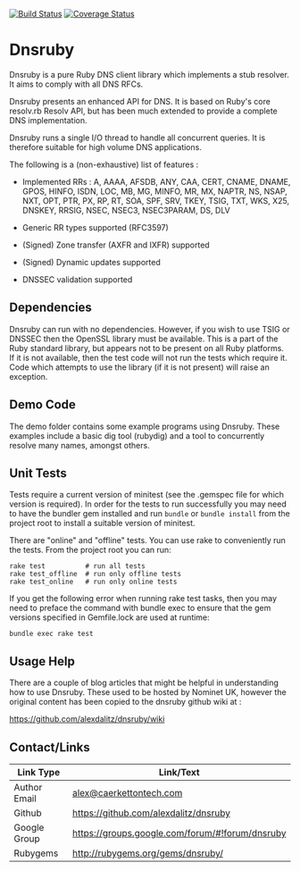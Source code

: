 [![Build Status](https://travis-ci.org/alexdalitz/dnsruby.svg?branch=master)](https://travis-ci.org/alexdalitz/dnsruby)
[![Coverage Status](https://img.shields.io/coveralls/alexdalitz/dnsruby.svg)](https://coveralls.io/r/alexdalitz/dnsruby?branch=master)

Dnsruby
=======

Dnsruby is a pure Ruby DNS client library which implements a
stub resolver. It aims to comply with all DNS RFCs.

Dnsruby presents an enhanced API for DNS. It is based on Ruby's core
resolv.rb Resolv API, but has been much extended to provide a
complete DNS implementation.

Dnsruby runs a single I/O thread to handle all concurrent
queries. It is therefore suitable for high volume DNS applications.

The following is a (non-exhaustive) list of features :

- Implemented RRs :  A, AAAA, AFSDB, ANY, CAA, CERT, CNAME, DNAME,
     GPOS, HINFO, ISDN, LOC, MB, MG, MINFO, MR, MX, NAPTR, NS, NSAP,
     NXT, OPT, PTR, PX, RP, RT, SOA, SPF, SRV, TKEY, TSIG, TXT,
     WKS, X25, DNSKEY, RRSIG, NSEC, NSEC3, NSEC3PARAM, DS, DLV

- Generic RR types supported (RFC3597)

- (Signed) Zone transfer (AXFR and IXFR) supported

- (Signed) Dynamic updates supported

- DNSSEC validation supported

Dependencies
------------

Dnsruby can run with no dependencies. However, if you wish to
use TSIG or DNSSEC then the OpenSSL library must be available.
This is a part of the Ruby standard library, but appears not to
be present on all Ruby platforms. If it is not available, then
the test code will not run the tests which require it. Code which
attempts to use the library (if it is not present) will raise an
exception.

Demo Code
---------

The demo folder contains some example programs using Dnsruby.
These examples include a basic dig tool (rubydig) and a tool to
concurrently resolve many names, amongst others.

Unit Tests
----------

Tests require a current version of minitest (see the .gemspec file
for which version is required).  In order for the tests to run
successfully you may need to have the bundler gem installed and
run `bundle` or `bundle install` from the project root to install
a suitable version of minitest.

There are "online" and "offline" tests.  You can use rake to
conveniently run the tests.  From the project root you can run:
```
rake test          # run all tests
rake test_offline  # run only offline tests
rake test_online   # run only online tests
```
If you get the following error when running rake test tasks,
then you may need to preface the command with bundle exec to
ensure that the gem versions specified in Gemfile.lock are used
at runtime:

```
bundle exec rake test
```

Usage Help
----------

There are a couple of blog articles that might be helpful
in understanding how to use Dnsruby. These used to be hosted by
Nominet UK, however the original content has been copied to the
dnsruby github wiki at :

https://github.com/alexdalitz/dnsruby/wiki

Contact/Links
-------

| Link Type | Link/Text |
|-----|-----
| Author Email | alex@caerkettontech.com |
| Github | https://github.com/alexdalitz/dnsruby |
| Google Group | https://groups.google.com/forum/#!forum/dnsruby |
| Rubygems | http://rubygems.org/gems/dnsruby/ |

